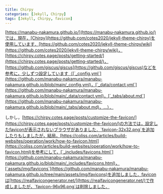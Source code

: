 ```yaml
---
title: Chirpy
categories: [Jekyll, Chirpy]
tags: [Jekyll, Chirpy, favicon]
---
```

[https://manabu-nakamura.github.io/](https://manabu-nakamura.github.io/)では，現在，[Chirpy](https://github.com/cotes2020/jekyll-theme-chirpy)を使用しています．[https://github.com/cotes2020/jekyll-theme-chirpy/wiki](https://github.com/cotes2020/jekyll-theme-chirpy/wiki)，[https://chirpy.cotes.page/posts/getting-started/](https://chirpy.cotes.page/posts/getting-started/)，[https://github.com/giscus/giscus](https://github.com/giscus/giscus)などを参考に，少しずつ設定しています（[`_config.yml`](https://github.com/manabu-nakamura/manabu-nakamura.github.io/blob/main/_config.yml)，[`_data/contact.yml`](https://github.com/manabu-nakamura/manabu-nakamura.github.io/blob/main/_data/contact.yml)，[`_tabs/about.md`](https://github.com/manabu-nakamura/manabu-nakamura.github.io/blob/main/_tabs/about.md)，…）．

しかし，[https://chirpy.cotes.page/posts/customize-the-favicon/](https://chirpy.cotes.page/posts/customize-the-favicon/)の方法では，設定したfaviconが表示されないブラウザがありました．`favicon-32x32.png`を追加したりもしましたが，結局，[https://coliss.com/articles/build-websites/operation/work/how-to-favicon.html](https://coliss.com/articles/build-websites/operation/work/how-to-favicon.html)を参考にして，[`_includes/favicons.html`](https://github.com/manabu-nakamura/manabu-nakamura.github.io/blob/main/_includes/favicons.html)，[`assets/img/favicons`](https://github.com/manabu-nakamura/manabu-nakamura.github.io/tree/main/assets/img/favicons)を追加しました．faviconは[https://realfavicongenerator.net/](https://realfavicongenerator.net/)で作成しましたが，`favicon-96x96.png`は削除しました．